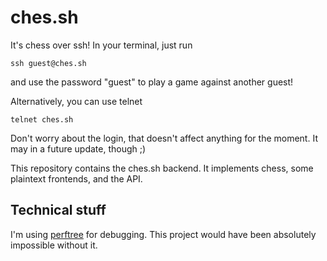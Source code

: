 # ches.sh

It's chess over ssh! In your terminal, just run

    ssh guest@ches.sh

and use the password "guest" to play a game against another guest!

Alternatively, you can use telnet

    telnet ches.sh

Don't worry about the login, that doesn't affect anything for the moment. It may
in a future update, though ;)

This repository contains the ches.sh backend. It implements chess, some
plaintext frontends, and the API.

## Technical stuff

I'm using [perftree](https://github.com/agausmann/perftree) for debugging. This
project would have been absolutely impossible without it.

